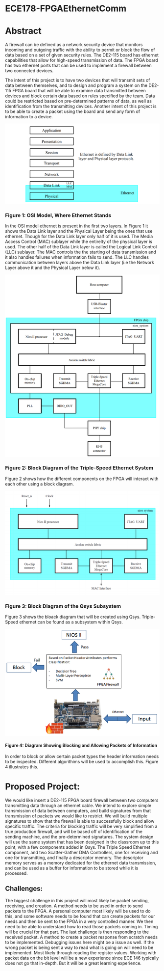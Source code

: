 # ECE178-FPGAEthernetComm

<h1>Abstract</h1>

A firewall can be defined as a network security device that monitors incoming and outgoing traffic with the ability to permit or block the flow of data based on a set of given security rules. The DE2-115 board has ethernet capabilities that allow for high-speed transmission of data. The FPGA board has two ethernet ports that can be used to implement a firewall between two connected devices.

The intent of this project is to have two devices that will transmit sets of data between themselves, and to design and program a system on the DE2-115 FPGA board that will be able to examine data transmitted between devices and block certain data based on rules specified by the team. Data could be restricted based on pre-determined patterns of data, as well as identification from the transmitting devices. Another intent of this project is to be able to create a packet using the board and send any form of information to a device.

![OSI Model Image](https://github.com/vincetrien-ngo/ECE178-FPGAEthernetComm/blob/master/img/osimodel.PNG)
<h3>Figure 1: OSI Model, Where Ethernet Stands</h3>

In the OSI model ethernet is present in the first two layers. In Figure 1 it shows the Data Link layer and the Physical Layer being the ones that use ethernet. Though for the Data Link layer only half of it is used. The Media Access Control (MAC) sublayer while the entirelty of the physical layer is used. The other half of the Data Link layer is called the Logical Link Control (LLC) sublayer. The MAC controls the the starting of data transmission and it also handles failures when information fails to send. The LLC handles communication between layers above the Data Link layer (i.e the Network Layer above it and the Physical Layer below it). 

![OSI Model Image](https://github.com/vincetrien-ngo/ECE178-FPGAEthernetComm/blob/master/img/blockdiagram.PNG)
<h3>Figure 2: Block Diagram of the Triple-Speed Ethernet System</h3>

Figure 2 shows how the different components on the FPGA will interact with each other using a block diagram.

![OSI Model Image](https://github.com/vincetrien-ngo/ECE178-FPGAEthernetComm/blob/master/img/qsysblock.PNG)
<h3>Figure 3: Block Diagram of the Qsys Subsystem</h3>

Figure 3 shows the bloack diagram that will be created using Qsys. Triple-Speed ethernet can be found as a subsystem within Qsys.

![OSI Model Image](https://github.com/vincetrien-ngo/ECE178-FPGAEthernetComm/blob/master/img/blocks_fpga_firewall.png)
<h4>Figure 4: Diagram Showing Blocking and Allowing Packets of Information</h4>

In order to block or allow certain packet types the header information needs to be inspected. Different algorithims will be used to accomplish this. Figure 4 illustrates this.

<h1>Proposed Project:</h1>

We would like insert a DE2-115 FPGA board firewall between two computers transmitting data through an ethernet cable. We intend to explore simple transmission of data between computers, and build signatures from that transmission of packets we would like to restrict. We will build multiple signatures to show that the firewall is able to successfully block and allow specific traffic. The criteria for blocking traffic will be very simplified from a true production firewall, and will be based off of identification of the sending machine, and the pre-determined signatures. 
The system design will use the same system that has been designed in the classroom up to this point, with a few components added in Qsys. The Triple Speed Ethernet component, and two Scatter-Gather DMA Controllers, one for receiving and one for transmitting, and finally a descriptor memory. The descriptor memory serves as a memory dedicated for the ethernet data transmission, and can be used as a buffer for information to be stored while it is processed.

<h2>Challenges:</h2>

The biggest challenge in this project will most likely be packet sending, receiving, and creation. A method needs to be used in order to send packets to the FPGA. A personal computer most likely will be used to do this, and some software needs to be found that can create packets for our needs and then be sent to the FPGA in a very controlled manner. We then need to be able to understand how to read those packets coming in. Timing will be crucial for that part. The last challenge is then responding to the received packet. A method to create a packet response from scratch needs to be implemented. Debugging issues here might be a issue as well. If the wrong packet is being sent a way to read what is going on will need to be implemented. Most likely through reading the register values.
Working with packet data on the bit level will be a new experience since ECE 146 typically does not go that in-depth. But it will be a great learning experience.